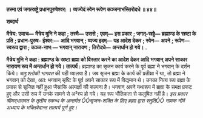 **तस्मा एवं जगत्स्रष्ट्रे प्रधानपुरुषेश्वर: ।** **व्यज्येदं स्वेन रूपेण कञ्जनाभस्तिरोदधे ॥ ४४॥** 

**शब्दार्थ** 

**मैत्रेय: उवाच—** **मैत्रेय मुनि ने कहा** **; तस्मै—** **उससे** **; एवम्—** **इस प्रकार** **; जगत्-स्रष्ट्रे—** **ब्रह्माण्ड के स्रष्टा के प्रति** **; प्रधान-पुरुष-** **ईश्वर:—** **आदि भगवान्** **; व्यज्य इदम्—** **यह आदेश देकर** **; स्वेन—** **अपने** **; रूपेण—** **स्वरूप द्वारा** **; कञ्ज-नाभ:—** **भगवान् नारायण** **;** **तिरोदधे—** **अन्तर्धान हो गये।** **.** 

**मैत्रेय मुनि ने कहा : ब्रह्माण्ड के स्रष्टा ब्रह्मा को विस्तार करने का आदेश देकर आदि** **भगवान् अपने साकार नारायण रूप में अन्तर्धान हो गये।** **तात्पर्य :** ब्रह्माण्ड का सृजन कार्य करने के पूर्व ब्रह्मा ने भगवान् के दर्शन किये। *चतु:श्लोकी* *भागवत* की यही व्यालया है। जब सृजन ब्रह्मा के कार्य की प्रतीक्षा में था, तो ब्रह्मा ने भगवान् को देखा, अत: भगवान् सृष्टि के पूर्व अपने साकार रूप में विद्यमान थे। उनका नित्य रूप ब्रह्मा के प्रयास से सृजित नहीं हुआ जैसाकि अल्पज्ञों की कल्पना है। भगवान् अपने यथारूप में ब्रह्मा के समक्ष प्रकट हुए और उसी रूप में उनके सामने से अ²श्य हो गये। यह रूप भौतिकता से कलुषित नहीं है। *इस प्रकार श्रीमद्भागवत के तृतीय स्कन्ध के अन्तर्गत ÓÓसृजन-शक्ति के लिए ब्रह्मा द्वारा स्तुतिÓÓ* *नामक नौवें अध्याय के भक्तिवेदान्त तात्पर्य पूर्ण हुए।* 